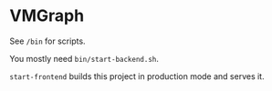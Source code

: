 # VMGraph

See `/bin` for scripts.

You mostly need `bin/start-backend.sh`.

`start-frontend` builds this project in production mode and serves it.